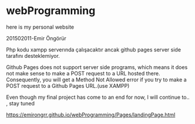 # webProgramming

here is my personal website

201502011-Emir Öngörür

Php kodu xampp serverında çalışacaktır ancak github pages server side tarafını desteklemiyor.

Github Pages does not support server side programs, which means it does not make sense to make a POST request to a URL hosted there. Consequently, you will get a Method Not Allowed error if you try to make a POST request to a Github Pages URL.(use XAMPP)

Even though my final project has come to an end for now, I will continue to.. , stay tuned

https://emirongrr.github.io/webProgramming/Pages/landingPage.html
